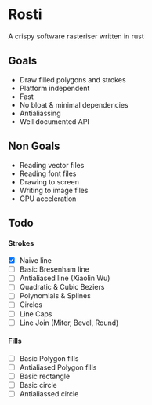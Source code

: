 # Rosti
A crispy software rasteriser written in rust

## Goals
- Draw filled polygons and strokes
- Platform independent
- Fast
- No bloat & minimal dependencies
- Antialiassing
- Well documented API

## Non Goals
- Reading vector files
- Reading font files
- Drawing to screen
- Writing to image files
- GPU acceleration

## Todo

#### Strokes
- [x] Naive line
- [ ] Basic Bresenham line
- [ ] Antialiased line (Xiaolin Wu)
- [ ] Quadratic & Cubic Beziers
- [ ] Polynomials & Splines
- [ ] Circles
- [ ] Line Caps
- [ ] Line Join (Miter, Bevel, Round)

#### Fills
- [ ] Basic Polygon fills
- [ ] Antialiased Polygon fills
- [ ] Basic rectangle
- [ ] Basic circle
- [ ] Antialiassed circle